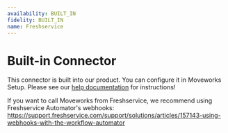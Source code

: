 ```yaml
---
availability: BUILT_IN
fidelity: BUILT_IN
name: Freshservice
---
```


# Built-in Connector

This connector is built into our product. You can configure it in Moveworks Setup. Please see our [help documentation](https://help.moveworks.com/) for instructions!

If you want to call Moveworks from Freshservice, we recommend using Freshservice Automator's webhooks: https://support.freshservice.com/support/solutions/articles/157143-using-webhooks-with-the-workflow-automator

